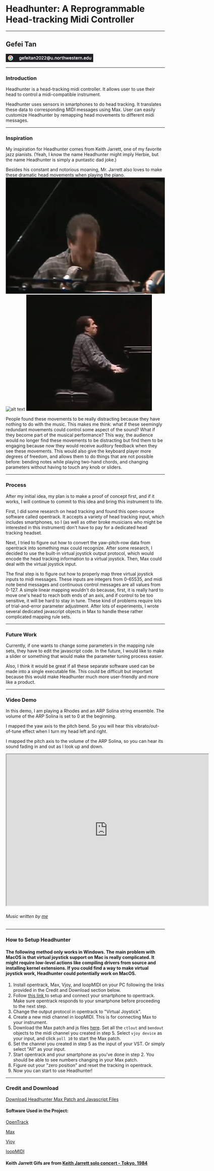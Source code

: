 # Headhunter: A Reprogrammable Head-tracking Midi Controller

---

## Gefei Tan
![alt text](media/email.jpg)

---

### Introduction
Headhunter is a head-tracking midi controller. It allows user to use their head to control a midi-compatible instrument. 

Headhunter uses sensors in smartphones to do head tracking. It translates these data to corresponding MIDI messages using Max. User can easily customize Headhunter by remapping head movements to different midi messages.


---

### Inspiration
My inspiration for Headhunter comes from Keith Jarrett, one of my favorite jazz pianists. (Yeah, I know the name Headhunter might imply Herbie, but the name Headhunter is simply a puntastic dad joke.)

Besides his constant and notorious moaning, Mr. Jarrett also loves to make these dramatic head movements when playing the piano.
![alt text](media/Keith1.gif)
![alt text](media/keith2.gif)
![alt text](media/keith3.gif)

People found these movements to be really distracting because they have nothing to do with the music. This makes me think: what if these seemingly redundant movements could control some aspect of the sound? What if they become part of the musical performance? This way, the audience would no longer find these movements to be distracting but find them to be engaging because now they would receive auditory feedback when they see these movements. This would also give the keyboard player more degrees of freedom, and allows them to do things that are not possible before: bending notes while playing two-hand chords, and changing parameters without having to touch any knob or sliders.

---
### Process
After my initial idea, my plan is to make a proof of concept first, and if it works, I will continue to commit to this idea and bring this instrument to life.

First, I did some research on head tracking and found this open-source software called opentrack. It accepts a variety of head tracking input, which includes smartphones, so I (as well as other broke musicians who might be interested in this instrument) don't have to pay for a dedicated head tracking headset.

Next, I tried to figure out how to convert the yaw-pitch-row data from opentrack into something max could recognize. After some research, I decided to use the built-in virtual joystick output protocol, which would encode the head tracking information to a virtual joystick. Then, Max could deal with the virtual joystick input.

The final step is to figure out how to properly map three virtual joystick inputs to midi messages. These inputs are integers from 0-65535, and midi note bend messages and continuous control messages are all values from 0-127. A simple linear mapping wouldn't do because, first, it is really hard to move one's head to reach both ends of an axis, and if control to be too sensitive, it will be hard to stay in tune. These kind of problems require lots of trial-and-error parameter adjustment. After lots of experiments, I wrote several dedicated javascript objects in Max to handle these rather complicated mapping rule sets.


---
### Future Work

Currently, if one wants to change some parameters in the mapping rule sets, they have to edit the javascript code. In the future, I would like to make a slider or something that would make the parameter tuning process easier.

Also, I think it would be great if all these separate software used can be made into a single executable file. This could be difficult but important because this would make Headhunter much more user-friendly and more like a product.


---
### Video Demo

In this demo, I am playing a Rhodes and an ARP Solina string ensemble. The volume of the ARP Solina is set to 0 at the beginning. 

I mapped the yaw axis to the pitch bend. So you will hear this vibrato/out-of-tune effect when I turn my head left and right.

I mapped the pitch axis to the volume of the ARP Solina, so you can hear its sound fading in and out as I look up and down.

<iframe width="640" height="480"
src="https://www.youtube.com/embed/a7rpF8U1QdA">
</iframe>

###### Music written by [me](https://open.spotify.com/playlist/62j0qdzoFFmlWArG9rjw5y?si=134dd3bfddf4407d)
---
### How to Setup Headhunter
#### The following method only works in Windows. The main problem with MacOS is that virtual joystick support on Mac is really complicated. It might require low-level actions like compiling drivers from source and installing kernel extensions. If you could find a way to make virtual joystick work, Headhunter could potentially work on MacOS.

1. Install opentrack, Max, Vjoy, and loopMIDI on your PC following the links provided in the Credit and Download section below.
2. Follow <a href = https://github.com/opentrack/opentrack/wiki/Smartphone-Headtracking> this link </a> to setup and connect your smartphone to opentrack. Make sure opentrack responds to your smartphone before proceeding to the next step.
3. Change the output protocol in opentrack to "Virtual Joystick".
4. Create a new midi channel in loopMIDI. This is for connecting Max to your instrument.
5. Download the Max patch and js files [here](media/headhunter_max_patch.zip). Set all the `ctlout` and `bendout` objects to the midi channel you created in step 5. Select `vjoy device` as your input, and click `poll 10` to start the Max patch.
6. Set the channel you created in step 5 as the input of your VST. Or simply select "All" as your input.
7. Start opentrack and your smartphone as you've done in step 2. You should be able to see numbers changing in your Max patch.
8. Figure out your "zero position" and reset the tracking in opentrack.
9. Now you can start to use Headhunter!

---
### Credit and Download

[Download Headhunter Max Patch and Javascript Files](media/headhunter_max_patch.zip)

#### Software Used in the Project:

[OpenTrack](https://github.com/opentrack/opentrack) 

[Max](https://cycling74.com/products/max</a>)

[Vjoy](https://sourceforge.net/projects/vjoystick/)

[loopMIDI](https://www.tobias-erichsen.de/software/loopmidi.html)

#### Keith Jarrett Gifs are from [Keith Jarrett solo concert - Tokyo, 1984](https://www.youtube.com/watch?v=KPgEoDt_Duc)
